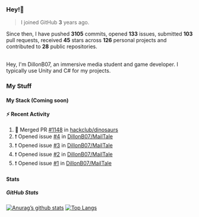 ### Hey!👋
<!-- [![Banner](banner.png)](https://dillonb07.is-a.dev) -->


> I joined GitHub **3** years ago.

Since then, I have pushed **3105** commits, opened **133** issues, submitted **103** pull requests, received **45** stars across **126** personal projects and contributed to **28** public repositories.

<br>
Hey, I'm DillonB07, an immersive media student and game developer. I typically use Unity and C# for my projects.

<br>

### My Stuff

#### My Stack (Coming soon)

#### :zap: Recent Activity

<!--START_SECTION:activity-->
1. 🎉 Merged PR [#1148](https://github.com/hackclub/dinosaurs/pull/1148) in [hackclub/dinosaurs](https://github.com/hackclub/dinosaurs)
2. ❗ Opened issue [#4](https://github.com/DillonB07/MailTale/issues/4) in [DillonB07/MailTale](https://github.com/DillonB07/MailTale)
3. ❗ Opened issue [#3](https://github.com/DillonB07/MailTale/issues/3) in [DillonB07/MailTale](https://github.com/DillonB07/MailTale)
4. ❗ Opened issue [#2](https://github.com/DillonB07/MailTale/issues/2) in [DillonB07/MailTale](https://github.com/DillonB07/MailTale)
5. ❗ Opened issue [#1](https://github.com/DillonB07/MailTale/issues/1) in [DillonB07/MailTale](https://github.com/DillonB07/MailTale)
<!--END_SECTION:activity-->

#### Stats

##### GitHub Stats
[![Anurag’s github stats](https://github-readme-stats.vercel.app/api?username=dillonb07&show_icons=true&theme=radical)](https://github.com/dillonb07)
[![Top Langs](https://github-readme-stats.vercel.app/api/top-langs/?username=dillonb07&layout=compact&theme=radical)](https://github.com/dillonb07)

